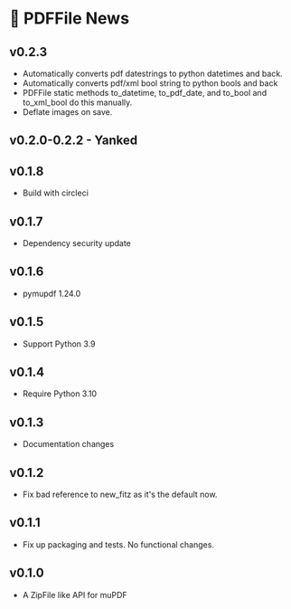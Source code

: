 # 📰 PDFFile News

## v0.2.3

- Automatically converts pdf datestrings to python datetimes and back.
- Automatically converts pdf/xml bool string to python bools and back
- PDFFile static methods to_datetime, to_pdf_date, and to_bool and to_xml_bool
  do this manually.
- Deflate images on save.

## v0.2.0-0.2.2 - Yanked

## v0.1.8

- Build with circleci

## v0.1.7

- Dependency security update

## v0.1.6

- pymupdf 1.24.0

## v0.1.5

- Support Python 3.9

## v0.1.4

- Require Python 3.10

## v0.1.3

- Documentation changes

## v0.1.2

- Fix bad reference to new_fitz as it's the default now.

## v0.1.1

- Fix up packaging and tests. No functional changes.

## v0.1.0

- A ZipFile like API for muPDF
